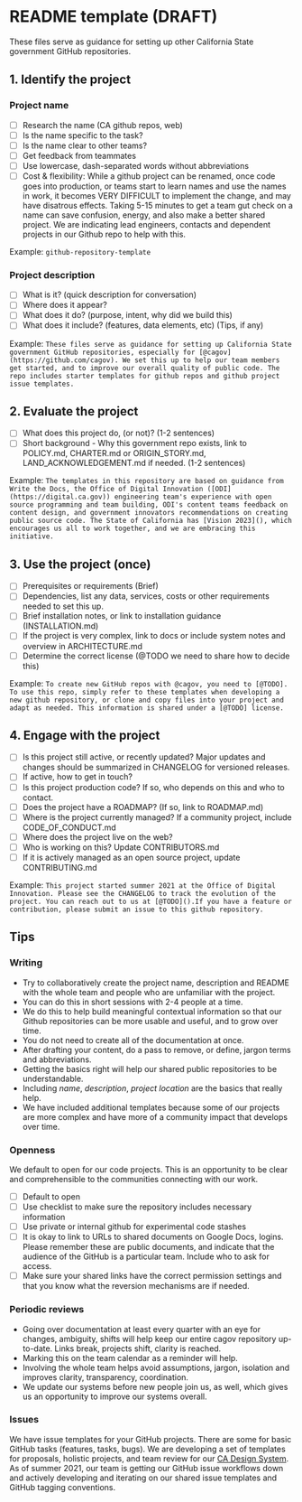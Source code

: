 # README template (DRAFT)

These files serve as guidance for setting up other California State government GitHub repositories.

## 1. Identify the project

### Project name

- [ ] Research the name (CA github repos, web)
- [ ] Is the name specific to the task?
- [ ] Is the name clear to other teams?
- [ ] Get feedback from teammates
- [ ] Use lowercase, dash-separated words without abbreviations
- [ ] Cost & flexibility: While a github project can be renamed, once code goes into production, or teams start to learn names and use the names in work, it becomes VERY DIFFICULT to implement the change, and may have disatrous effects. Taking 5-15 minutes to get a team gut check on a name can save confusion, energy, and also make a better shared project. We are indicating lead engineers, contacts and dependent projects in our Github repo to help with this.

Example: `github-repository-template`

### Project description

- [ ] What is it? (quick description for conversation) 
- [ ] Where does it appear? 
- [ ] What does it do? (purpose, intent, why did we build this) 
- [ ] What does it include? (features, data elements, etc) (Tips, if any)

Example: `These files serve as guidance for setting up California State government GitHub repositories, especially for [@cagov](https://github.com/cagov). We set this up to help our team members get started, and to improve our overall quality of public code. The repo includes starter templates for github repos and github project issue templates.`

## 2. Evaluate the project
- [ ] What does this project do, (or not)? (1-2 sentences)
- [ ] Short background - Why this government repo exists, link to POLICY.md, CHARTER.md or ORIGIN_STORY.md, LAND_ACKNOWLEDGEMENT.md if needed. (1-2 sentences)

Example: `The templates in this repository are based on guidance from Write the Docs, the Office of Digital Innovation ([ODI](https://digital.ca.gov)) engineering team's experience with open source programming and team building, ODI's content teams feedback on content design, and government innovators recommendations on creating public source code. The State of California has [Vision 2023](), which encourages us all to work together, and we are embracing this initiative.`

## 3. Use the project (once)
- [ ] Prerequisites or requirements (Brief)
- [ ] Dependencies, list any data, services, costs or other requirements needed to set this up.
- [ ] Brief installation notes, or link to installation guidance (INSTALLATION.md)
- [ ] If the project is very complex, link to docs or include system notes and overview in ARCHITECTURE.md
- [ ] Determine the correct license (@TODO we need to share how to decide this)

Example: `To create new GitHub repos with @cagov, you need to [@TODO]. To use this repo, simply refer to these templates when developing a new github repository, or clone and copy files into your project and adapt as needed. This information is shared under a [@TODO] license.`

## 4. Engage with the project
- [ ] Is this project still active, or recently updated? Major updates and changes should be summarized in CHANGELOG for versioned releases. 
- [ ] If active, how to get in touch?
- [ ] Is this project production code? If so, who depends on this and who to contact.
- [ ] Does the project have a ROADMAP? (If so, link to ROADMAP.md)
- [ ] Where is the project currently managed? If a community project, include CODE_OF_CONDUCT.md
- [ ] Where does the project live on the web?
- [ ] Who is working on this? Update CONTRIBUTORS.md
- [ ] If it is actively managed as an open source project, update CONTRIBUTING.md

Example: `This project started summer 2021 at the Office of Digital Innovation. Please see the CHANGELOG to track the evolution of the project. You can reach out to us at [@TODO]().If you have a feature or contribution, please submit an issue to this github repository.`


## Tips

### Writing
- Try to collaboratively create the project name, description and README with the whole team and people who are unfamiliar with the project. 
- You can do this in short sessions with 2-4 people at a time. 
- We do this to help build meaningful contextual information so that our Github repositories can be more usable and useful, and to grow over time.
- You do not need to create all of the documentation at once.
- After drafting your content, do a pass to remove, or define, jargon terms and abbreviations.
- Getting the basics right will help our shared public repositories to be understandable. 
- Including *name*, *description*, *project location* are the basics that really help.
- We have included additional templates because some of our projects are more complex and have more of a community impact that develops over time.

### Openness
We default to open for our code projects. This is an opportunity to be clear and comprehensible to the communities connecting with our work.

- [ ] Default to open
- [ ] Use checklist to make sure the repository includes necessary information
- [ ] Use private or internal github for experimental code stashes
- [ ] It is okay to link to URLs to shared documents on Google Docs, logins. Please remember these are public documents, and indicate that the audience of the GitHub is a particular team. Include who to ask for access.
- [ ] Make sure your shared links have the correct permission settings and that you know what the reversion mechanisms are if needed.

### Periodic reviews

- Going over documentation at least every quarter with an eye for changes, ambiguity, shifts will help keep our entire cagov repository up-to-date. Links break, projects shift, clarity is reached. 
- Marking this on the team calendar as a reminder will help. 
- Involving the whole team helps avoid assumptions, jargon, isolation and improves clarity, transparency, coordination.
- We update our systems before new people join us, as well, which gives us an opportunity to improve our systems overall.

### Issues
We have issue templates for your GitHub projects. There are some for basic GitHub tasks (features, tasks, bugs). We are developing a set of templates for proposals, holistic projects, and team review for our [CA Design System](https://github.com/cagov/design-system). As of summer 2021, our team is getting our GitHub issue workflows down and actively developing and iterating on our shared issue templates and GitHub tagging conventions.
